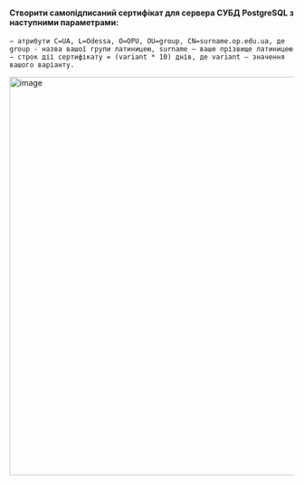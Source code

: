 #### Створити самопідписаний сертифікат для сервера СУБД PostgreSQL з наступними параметрами:
    − атрибути C=UA, L=Odessa, O=OPU, OU=group, CN=surname.op.edu.ua, де group - назва вашої групи латиницею, surname – ваше прізвище латиницею
    − строк дії сертифікату = (variant * 10) днів, де variant – значення вашого варіанту.
<p><img width="706" alt="image" src="https://user-images.githubusercontent.com/52915030/207883506-c55970ad-08d3-4f91-95a9-5fd9f63ad3a6.png"> </p>
